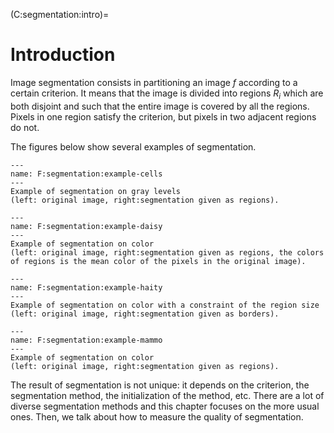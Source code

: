 (C:segmentation:intro)=
# Introduction

Image segmentation consists in partitioning an image $f$ according to a certain criterion.
It means that the image is divided into regions $R_i$
which are both disjoint and such that the entire image is covered by all the regions.
Pixels in one region satisfy the criterion, but pixels in two adjacent regions do not.

The figures below show several examples of segmentation.

```{figure} example-cells.png
---
name: F:segmentation:example-cells
---
Example of segmentation on gray levels
(left: original image, right:segmentation given as regions).
```

```{figure} example-daisy.png
---
name: F:segmentation:example-daisy
---
Example of segmentation on color
(left: original image, right:segmentation given as regions, the colors of regions is the mean color of the pixels in the original image).
```

```{figure} example-haiti.png
---
name: F:segmentation:example-haity
---
Example of segmentation on color with a constraint of the region size
(left: original image, right:segmentation given as borders).
```

```{figure} example-mammo.png
---
name: F:segmentation:example-mammo
---
Example of segmentation on color
(left: original image, right:segmentation given as regions).
```

<!-- Ajouter un exemple avec comme critère la texture. Cf par ex https://scikit-image.org/docs/dev/auto_examples/features_detection/plot_glcm.html -->

The result of segmentation is not unique:
it depends on the criterion, the segmentation method, the initialization of the method, etc.
There are a lot of diverse segmentation methods and this chapter focuses on the more usual ones.
Then, we talk about how to measure the quality of segmentation.

<!--
  Dire qu'il y a plein de manière de catégoriser les méthodes.
  Pour ma part, j propose une classification qui m'arrange.
  Présenter les liens avec une carte mentale ?
  Renseignements :
    - https://pequan.lip6.fr/~bereziat/pima/2012/seuillage/sezgin04.pdf
    - Wikipedia 
    - webdocs.cs.ualberta.ca/ nray1/CMPUT605/track3_papers/Threshold_survey.pdf
      "We categorize the thresholding methods in six groups according to the information they are exploiting:
      1. histogram shape-based methods (eg the peaks, valleys and curvatures of the smoothed histogram are analyzed)
      2. clustering-based methods (the gray-level samples are clustered in two parts or alternately are modeled as a mixture of two Gaussians)
      3. entropy-based methods (entropy of the foreground and background regions, cross-entropy between original and binarized image, etc.)
      4. object attribute-based methods (search a measure of similarity between the gray-level and the binarized images)
      5. the spatial methods (higher-order probability distribution and/or correlation between pixels)
      6. local methods (adapt the threshold value on each pixel to the local image characteristics)"
-->

<!--
  Autres méthodes de que je pourrais présenter :
    - par texture
    - Mean-shift {Fukunaga75}
    - SLIC {Achanta12}
    - Split/merge
    - Snakes
-->



<!-- <hr>

```{note}

La connexité est la façon dont sont définis les voisins d'un pixel.
En général, on n'utilise que l'une des deux connexités suivantes :
* la 4-connexité : un pixel possède quatre voisins (en haut, en bas, à gauche, à droite),
* la 8-connexité : un pixel possède huit voisins (les quatre précédents et ceux sur les diagonales).

figure figs/connexity.png
name: F:segmentation:connexity
4-connexité (à gauche) et 8-connexité (à droite). Les pixels en gris sont les voisins du pixel $(m,n)$.

Chaque région $R_i$ de la segmentation est une composante connexe.

Une composante connexe (_connected component_) est un groupe de pixels
tel qu'on puisse aller d'un pixel de ce groupe à un autre pixel de ce groupe
en passant par des pixels du même groupe voisins entre eux.

Ainsi, dans la {numref}`F:segmentation:connected-component`,
le nombre de composantes connexes est égal à 5 si on considère un voisinage en 4-connexité,
ou à 4 si on considère un voisinage en 8-connexité.

figure figs/connected-component.png
name: F:segmentation:connected-component
Le nombre de composantes connexes (entourées d'un trait de couleur) dépend de la connexité considérée.

``` -->